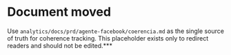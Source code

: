 # Document moved

Use `analytics/docs/prd/agente-facebook/coerencia.md` as the single
source of truth for coherence tracking. This placeholder exists only
to redirect readers and should not be edited.***
